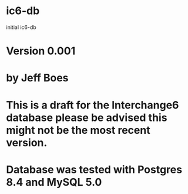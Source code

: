 ic6-db
======

initial ic6-db

# Version 0.001
# by Jeff Boes
# This is a draft for the Interchange6 database please be advised this might not be the most recent version.
# Database was tested with Postgres 8.4 and MySQL 5.0
